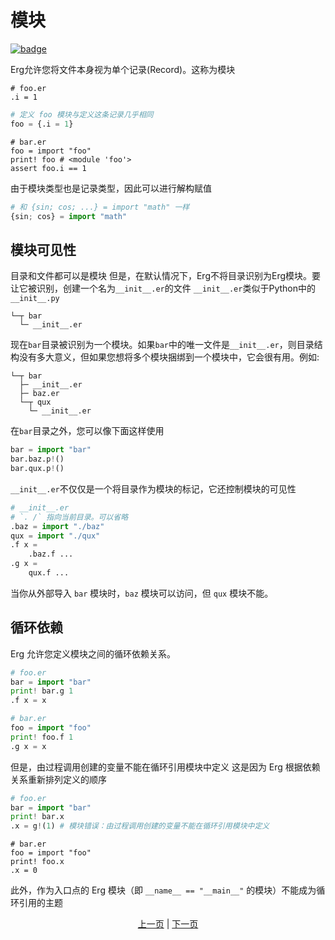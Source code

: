 # 模块

[![badge](https://img.shields.io/endpoint.svg?url=https%3A%2F%2Fgezf7g7pd5.execute-api.ap-northeast-1.amazonaws.com%2Fdefault%2Fsource_up_to_date%3Fowner%3Derg-lang%26repos%3Derg%26ref%3Dmain%26path%3Ddoc/EN/syntax/26_module.md%26commit_hash%3D829b0d11b652354c580038e8fb8036da62fe1d4a)](https://gezf7g7pd5.execute-api.ap-northeast-1.amazonaws.com/default/source_up_to_date?owner=erg-lang&repos=erg&ref=main&path=doc/EN/syntax/26_module.md&commit_hash=829b0d11b652354c580038e8fb8036da62fe1d4a)


Erg允许您将文件本身视为单个记录(Record)。这称为模块

```python,checker_ignore
# foo.er
.i = 1
```

```python
# 定义 foo 模块与定义这条记录几乎相同
foo = {.i = 1}
```

```python: bar.er
# bar.er
foo = import "foo"
print! foo # <module 'foo'>
assert foo.i == 1
```

由于模块类型也是记录类型，因此可以进行解构赋值

```python
# 和 {sin; cos; ...} = import "math" 一样
{sin; cos} = import "math"
```

## 模块可见性

目录和文件都可以是模块
但是，在默认情况下，Erg不将目录识别为Erg模块。要让它被识别，创建一个名为`__init__.er`的文件
`__init__.er`类似于Python中的`__init__.py`

```console
└─┬ bar
  └─ __init__.er
```

现在`bar`目录被识别为一个模块。如果`bar`中的唯一文件是`__init__.er`，则目录结构没有多大意义，但如果您想将多个模块捆绑到一个模块中，它会很有用。例如: 
```console
└─┬ bar
  ├─ __init__.er
  ├─ baz.er
  └─┬ qux
    └─ __init__.er
```

在`bar`目录之外，您可以像下面这样使用

```python
bar = import "bar"
bar.baz.p!()
bar.qux.p!()
```

`__init__.er`不仅仅是一个将目录作为模块的标记，它还控制模块的可见性

```python
# __init__.er
# `. /` 指向当前目录。可以省略
.baz = import "./baz"
qux = import "./qux"
.f x =
    .baz.f ...
.g x =
    qux.f ...
```

当你从外部导入 `bar` 模块时，`baz` 模块可以访问，但 `qux` 模块不能。

## 循环依赖

Erg 允许您定义模块之间的循环依赖关系。

```python
# foo.er
bar = import "bar"
print! bar.g 1
.f x = x
```

```python
# bar.er
foo = import "foo"
print! foo.f 1
.g x = x
```

但是，由过程调用创建的变量不能在循环引用模块中定义
这是因为 Erg 根据依赖关系重新排列定义的顺序

```python
# foo.er
bar = import "bar"
print! bar.x
.x = g!(1) # 模块错误：由过程调用创建的变量不能在循环引用模块中定义
```

```python,checker_ignore
# bar.er
foo = import "foo"
print! foo.x
.x = 0
```

此外，作为入口点的 Erg 模块（即 `__name__ == "__main__"` 的模块）不能成为循环引用的主题

<p align='center'>
     <a href='./25_closure.md'>上一页</a> | <a href='./27_object_system.md'>下一页</a>
</p>

